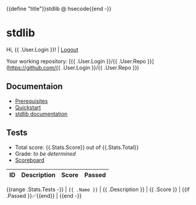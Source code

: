{{define "title"}}stdlib @ hsecode{{end -}}
# stdlib
Hi, {{ .User.Login }}! | [Logout](logout)

Your working repository: [{{ .User.Login }}/{{ .User.Repo }}](https://github.com/{{ .User.Login }}/{{ .User.Repo }})

## Documentaion

* [Prerequisites](prerequisites)
* [Quickstart](quickstart)
* [stdlib documentation]({{.DocsURL}})

## Tests

* Total score: {{.Stats.Score}} out of {{.Stats.Total}}
* Grade: *to be determined*
* [Scoreboard](scoreboard)

| ID | Description | Score | Passed |
|----|-------------|-------|--------|
{{range .Stats.Tests -}}
| `{{ .Name }}` | {{ .Description }} |  {{ .Score }} | {{if .Passed }}✅{{end}} |
{{end -}}
